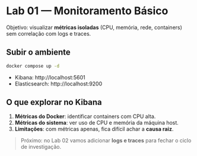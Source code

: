 # Lab 01 — Monitoramento Básico

Objetivo: visualizar **métricas isoladas** (CPU, memória, rede, containers) sem correlação com logs e traces.

## Subir o ambiente
```bash
docker compose up -d
```

- Kibana: http://localhost:5601  
- Elasticsearch: http://localhost:9200

## O que explorar no Kibana
1. **Métricas do Docker**: identificar containers com CPU alta.
2. **Métricas do sistema**: ver uso de CPU e memória da máquina host.
3. **Limitações**: com métricas apenas, fica difícil achar a **causa raiz**.

> Próximo: no Lab 02 vamos adicionar **logs e traces** para fechar o ciclo de investigação.

